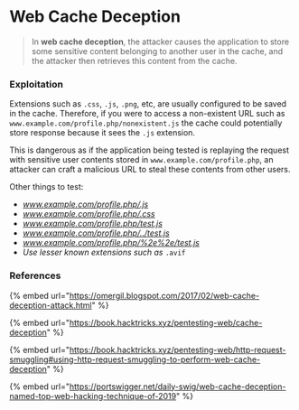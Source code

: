 # Web Cache Deception

> In **web cache deception**, the attacker causes the application to store some sensitive content belonging to another user in the cache, and the attacker then retrieves this content from the cache.

### Exploitation

Extensions such as `.css`, `.js`, `.png`, etc, are usually configured to be saved in the cache. Therefore, if you were to access a non-existent URL such as `www.example.com/profile.php/nonexistent.js` the cache could potentially store response because it sees the `.js` extension.&#x20;

This is dangerous as if the application being tested is replaying the request with sensitive user contents stored in `www.example.com/profile.php`, an attacker can craft a malicious URL to steal these contents from other users.

Other things to test:

* _www.example.com/profile.php/.js_
* _www.example.com/profile.php/.css_
* _www.example.com/profile.php/test.js_
* _www.example.com/profile.php/../test.js_
* _www.example.com/profile.php/%2e%2e/test.js_
* _Use lesser known extensions such as_ `.avif`

### References

{% embed url="https://omergil.blogspot.com/2017/02/web-cache-deception-attack.html" %}

{% embed url="https://book.hacktricks.xyz/pentesting-web/cache-deception" %}

{% embed url="https://book.hacktricks.xyz/pentesting-web/http-request-smuggling#using-http-request-smuggling-to-perform-web-cache-deception" %}

{% embed url="https://portswigger.net/daily-swig/web-cache-deception-named-top-web-hacking-technique-of-2019" %}
